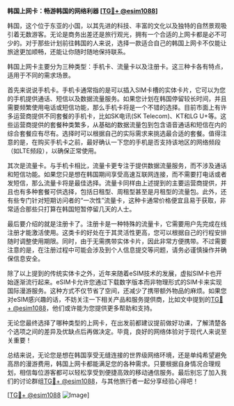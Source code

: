 **韩国上网卡：畅游韩国的网络利器 [[TG💪+ @esim1088](https://t.me/s/esim1088)]**

韩国，这个位于东亚的小国，以其先进的科技、丰富的文化以及独特的自然景观吸引着无数游客。无论是商务出差还是旅行观光，拥有一个合适的上网卡都是必不可少的。对于那些计划前往韩国的人来说，选择一款适合自己的韩国上网卡不仅能让旅途更加顺畅，还能让你随时随地保持联系。

韩国上网卡主要分为三种类型：手机卡、流量卡以及注册卡。这三种卡各有特点，适用于不同的需求场景。

首先来说说手机卡。手机卡通常指的是可以插入SIM卡槽的实体卡片，它可以为您的手机提供通话、短信以及数据流量服务。如果您计划在韩国停留较长时间，并且需要频繁使用电话或短信功能，那么手机卡将是一个不错的选择。目前市面上有许多运营商提供不同套餐的手机卡，比如SK电讯(SK Telecom)、KT和LG U+等。这些运营商提供的套餐种类繁多，从基础的数据流量包到包含语音通话和短信在内的综合套餐应有尽有。选择时可以根据自己的实际需求来挑选最合适的套餐。值得注意的是，在购买手机卡之前，最好确认一下您的手机是否支持该地区的网络频段（如LTE频段），以确保正常使用。

其次是流量卡。与手机卡相比，流量卡更专注于提供数据流量服务，而不涉及通话和短信功能。如果您只是想在韩国期间享受高速互联网连接，而不需要打电话或者发短信，那么流量卡将是最佳选择。流量卡同样由上述提到的主要运营商提供，并且也有多种套餐可供选择，包括日租型、周租型甚至是月租型的流量包。此外，还有些专门针对短期访问者的“一次性”流量卡，这种卡通常价格便宜且易于获取，非常适合那些只打算在韩国短暂停留几天的人士。

最后要介绍的就是注册卡了。注册卡是一种特殊的流量卡，它需要用户先完成在线注册才能激活使用。这类卡的好处在于其灵活性更高，您可以根据自己的行程安排随时调整使用期限。同时，由于无需携带实体卡片，因此非常方便携带。不过需要注意的是，在注册过程中可能会涉及到个人信息提交等问题，请务必谨慎操作并确保信息安全。

除了以上提到的传统实体卡之外，近年来随着eSIM技术的发展，虚拟SIM卡也开始逐渐流行起来。eSIM卡允许您通过下载数字版本而非物理形式的SIM卡来实现国际漫游服务。这种方式不仅节省了空间，还减少了携带额外物品的麻烦。如果您对eSIM感兴趣的话，不妨关注一下相关产品和服务提供商，比如文中提到的[TG💪+ @esim1088](https://t.me/s/esim1088)，他们或许能为您提供更多帮助和支持。

无论您最终选择了哪种类型的上网卡，在出发前都建议提前做好功课，了解清楚各个选项之间的差异及优缺点后再做决定。毕竟，良好的网络体验对于现代人来说至关重要！

总结来说，无论您是想在韩国享受无缝连接的世界级网络环境，还是单纯希望避免高昂的漫游费用，韩国上网卡都能满足您的各种需求。只要根据自身情况合理规划，相信每位游客都可以轻松享受到便捷高效的移动通信服务。最后别忘了加入我们的讨论群组[TG💪+ @esim1088](https://t.me/s/esim1088)，与其他旅行者一起分享经验心得吧！

[[TG💪+ @esim1088](https://t.me/s/esim1088) ![Image](https://i.postimg.cc/4NQfJmqS/Snipaste-2025-05-13-00-14-12.png)]